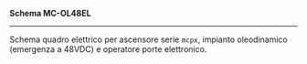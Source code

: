 __Schema MC-OL48EL__

---

Schema quadro elettrico per ascensore serie `mcpx`, impianto
oleodinamico (emergenza a 48VDC) e operatore porte elettronico.
